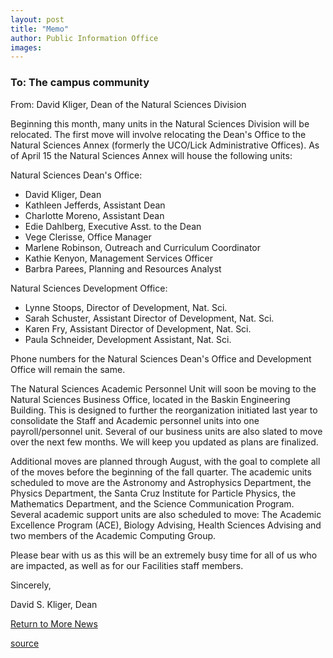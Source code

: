 ```yaml
---
layout: post
title: "Memo"
author: Public Information Office
images:
---
```


### To: The campus community  
From: David Kliger, Dean of the Natural Sciences Division

Beginning this month, many units in the Natural Sciences Division will be relocated. The first move will involve relocating the Dean's Office to the Natural Sciences Annex (formerly the UCO/Lick Administrative Offices). As of April 15 the Natural Sciences Annex will house the following units:  
  
Natural Sciences Dean's Office:

* David Kliger, Dean
* Kathleen Jefferds, Assistant Dean
* Charlotte Moreno, Assistant Dean
* Edie Dahlberg, Executive Asst. to the Dean
* Vege Clerisse, Office Manager
* Marlene Robinson, Outreach and Curriculum Coordinator
* Kathie Kenyon, Management Services Officer
* Barbra Parees, Planning and Resources Analyst

Natural Sciences Development Office:

* Lynne Stoops, Director of Development, Nat. Sci.
* Sarah Schuster, Assistant Director of Development, Nat. Sci.
* Karen Fry, Assistant Director of Development, Nat. Sci.
* Paula Schneider, Development Assistant, Nat. Sci.

Phone numbers for the Natural Sciences Dean's Office and Development Office will remain the same.  
  
The Natural Sciences Academic Personnel Unit will soon be moving to the Natural Sciences Business Office, located in the Baskin Engineering Building. This is designed to further the reorganization initiated last year to consolidate the Staff and Academic personnel units into one payroll/personnel unit. Several of our business units are also slated to move over the next few months. We will keep you updated as plans are finalized.  
  
Additional moves are planned through August, with the goal to complete all of the moves before the beginning of the fall quarter. The academic units scheduled to move are the Astronomy and Astrophysics Department, the Physics Department, the Santa Cruz Institute for Particle Physics, the Mathematics Department, and the Science Communication Program. Several academic support units are also scheduled to move: The Academic Excellence Program (ACE), Biology Advising, Health Sciences Advising and two members of the Academic Computing Group.  
  
Please bear with us as this will be an extremely busy time for all of us who are impacted, as well as for our Facilities staff members.  
  
Sincerely,  
  
David S. Kliger, Dean

[Return to More News][1]   
  

[1]: morenews.html

[source](http://www1.ucsc.edu/currents/01-02/04-22/nat_sci_move.html "Permalink to nat_sci_move")
